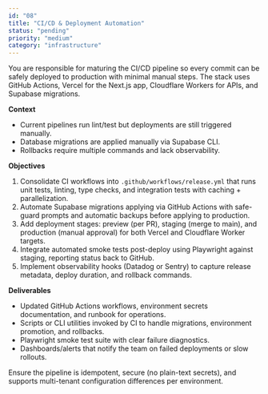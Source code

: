 ```yaml
---
id: "08"
title: "CI/CD & Deployment Automation"
status: "pending"
priority: "medium"
category: "infrastructure"
---
```


You are responsible for maturing the CI/CD pipeline so every commit can be safely deployed to production with minimal manual steps. The stack uses GitHub Actions, Vercel for the Next.js app, Cloudflare Workers for APIs, and Supabase migrations.

**Context**
- Current pipelines run lint/test but deployments are still triggered manually.
- Database migrations are applied manually via Supabase CLI.
- Rollbacks require multiple commands and lack observability.

**Objectives**
1. Consolidate CI workflows into `.github/workflows/release.yml` that runs unit tests, linting, type checks, and integration tests with caching + parallelization.
2. Automate Supabase migrations applying via GitHub Actions with safe-guard prompts and automatic backups before applying to production.
3. Add deployment stages: preview (per PR), staging (merge to main), and production (manual approval) for both Vercel and Cloudflare Worker targets.
4. Integrate automated smoke tests post-deploy using Playwright against staging, reporting status back to GitHub.
5. Implement observability hooks (Datadog or Sentry) to capture release metadata, deploy duration, and rollback commands.

**Deliverables**
- Updated GitHub Actions workflows, environment secrets documentation, and runbook for operations.
- Scripts or CLI utilities invoked by CI to handle migrations, environment promotion, and rollbacks.
- Playwright smoke test suite with clear failure diagnostics.
- Dashboards/alerts that notify the team on failed deployments or slow rollouts.

Ensure the pipeline is idempotent, secure (no plain-text secrets), and supports multi-tenant configuration differences per environment.
